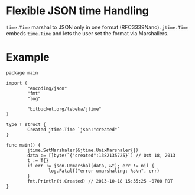 # Flexible JSON time Handling

`time.Time` marshal to JSON only in one format (RFC3339Nano).
`jtime.Time` embeds `time.Time` and lets the user set the format via
Marshallers.

# Example

    package main

    import (
            "encoding/json"
            "fmt"
            "log"

            "bitbucket.org/tebeka/jtime"
    )

    type T struct {
            Created jtime.Time `json:"created"`
    }

    func main() {
            jtime.SetMarshaler(&jtime.UnixMarshaler{})
            data := []byte(`{"created":1382135725}`) // Oct 18, 2013
            t := T{}
            if err := json.Unmarshal(data, &t); err != nil {
                    log.Fatalf("error umarshaling: %s\n", err)
            }
            fmt.Println(t.Created) // 2013-10-18 15:35:25 -0700 PDT
    }
